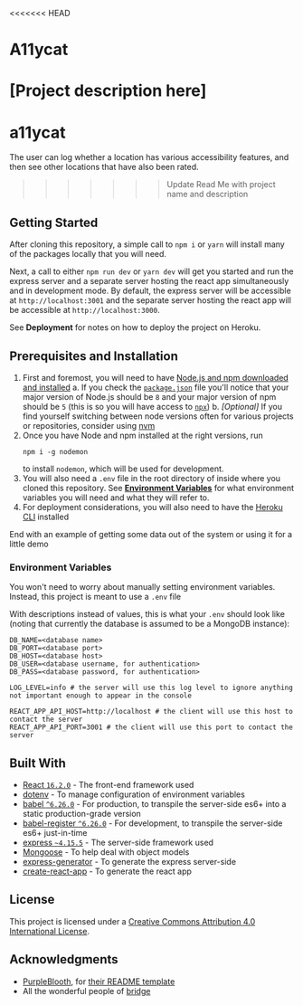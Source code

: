 <<<<<<< HEAD
#  A11ycat
[Project description here]
=======
#  a11ycat
The user can log whether a location has various accessibility features, and then see other locations that have also been rated.
>>>>>>> Update Read Me with project name and description

## Getting Started

After cloning this repository, a simple call to `npm i` or `yarn` will install many of the packages locally that you will need.

Next, a call to either `npm run dev` or `yarn dev` will get you started and run the express server and a separate server hosting the react app simultaneously and in development mode. By default, the express server will be accessible at `http://localhost:3001` and the separate server hosting the react app will be accessible at `http://localhost:3000`.

See **Deployment** for notes on how to deploy the project on Heroku.

## Prerequisites and Installation

1. First and foremost, you will need to have [Node.js and npm downloaded and installed](https://nodejs.org/en/download/)
  a. If you check the [`package.json`](package.json) file you'll notice that your major version of Node.js should be `8` and your major version of npm should be `5` (this is so you will have access to [`npx`](https://medium.com/@maybekatz/introducing-npx-an-npm-package-runner-55f7d4bd282b))
  b. _[Optional]_ If you find yourself switching between node versions often for various projects or repositories, consider using [nvm](https://github.com/creationix/nvm)
2. Once you have Node and npm installed at the right versions, run
    ```
    npm i -g nodemon
    ```
    to install `nodemon`, which will be used for development.
3. You will also need a `.env` file in the root directory of inside where you cloned this repository. See [**Environment Variables**](#environment-variables) for what environment variables you will need and what they will refer to.
4. For deployment considerations, you will also need to have the [Heroku CLI](https://devcenter.heroku.com/articles/heroku-cli) installed

End with an example of getting some data out of the system or using it for a little demo
### Environment Variables
You won't need to worry about manually setting environment variables. Instead, this project is meant to use a `.env` file

With descriptions instead of values, this is what your `.env` should look like (noting that currently the database is assumed to be a MongoDB instance):
```
DB_NAME=<database name>
DB_PORT=<database port>
DB_HOST=<database host>
DB_USER=<database username, for authentication>
DB_PASS=<database password, for authentication>

LOG_LEVEL=info # the server will use this log level to ignore anything not important enough to appear in the console

REACT_APP_API_HOST=http://localhost # the client will use this host to contact the server
REACT_APP_API_PORT=3001 # the client will use this port to contact the server
```

## Built With

* [React `16.2.0`](https://reactjs.org/docs/hello-world.html) - The front-end framework used
* [dotenv](https://github.com/motdotla/dotenv) - To manage configuration of environment variables
* [babel `^6.26.0`](https://babeljs.io/) - For production, to transpile the server-side es6+ into a static production-grade version
* [babel-register `^6.26.0`](https://babeljs.io/docs/usage/babel-register/) - For development, to transpile the server-side es6+ just-in-time
* [express `~4.15.5`](https://expressjs.com/en/4x/api.html) - The server-side framework used
* [Mongoose](http://mongoosejs.com/) - To help deal with object models
* [express-generator](https://expressjs.com/en/starter/generator.html) - To generate the express server-side
* [create-react-app](https://github.com/facebook/create-react-app) - To generate the react app

## License

This project is licensed under a [Creative Commons Attribution 4.0 International License](https://creativecommons.org/licenses/by/4.0/).

## Acknowledgments

* [PurpleBlooth](https://github.com/PurpleBooth/), for [their README template](https://gist.github.com/PurpleBooth/109311bb0361f32d87a2/)
* All the wonderful people of [bridge](http://bridgeschool.io/)
